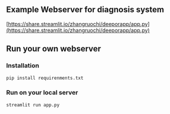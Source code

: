 ## Example Webserver for diagnosis system

[https://share.streamlit.io/zhangruochi/deeporapp/app.py](https://share.streamlit.io/zhangruochi/deeporapp/app.py)


## Run your own webserver

### Installation

```
pip install requirenments.txt
```


### Run on your local server

```
streamlit run app.py
```